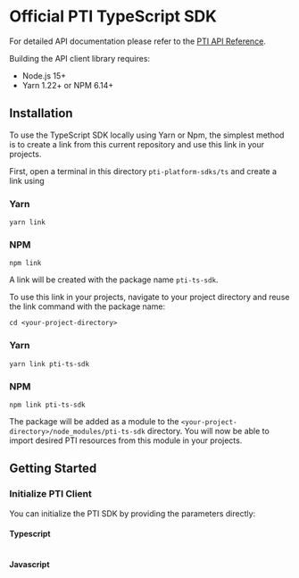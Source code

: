 # Official PTI TypeScript SDK
For detailed API documentation please refer to the [PTI API Reference](TBD).

Building the API client library requires:

- Node.js 15+
- Yarn 1.22+ or NPM 6.14+

## Installation

To use the TypeScript SDK locally using Yarn or Npm, the simplest method is to create a link from this current repository and use this link in your projects.

First, open a terminal in this directory `pti-platform-sdks/ts` and create a link using
### Yarn
```shell
yarn link
```
### NPM
```shell
npm link
```


A link will be created with the package name `pti-ts-sdk`.

To use this link in your projects, navigate to your project directory and reuse the link command with the package name:

```shell
cd <your-project-directory>
```

### Yarn
```shell
yarn link pti-ts-sdk
```
### NPM
```shell
npm link pti-ts-sdk
```

The package will be added as a module to the `<your-project-directory>/node_modules/pti-ts-sdk` directory.
You will now be able to import desired PTI resources from this module in your projects.


## Getting Started
### Initialize PTI Client
You can initialize the PTI SDK by providing the parameters directly:

#### Typescript
```typescript

```

#### Javascript
```javascript

```